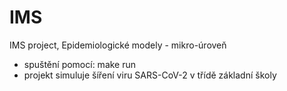 # IMS
IMS project, Epidemiologické modely - mikro-úroveň
- spuštění pomocí: make run
- projekt simuluje šíření viru SARS-CoV-2 v třídě základní školy
